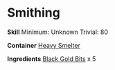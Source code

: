 <!-- TITLE: Black Gold Ingot -->
<!-- SUBTITLE:  -->
# Smithing
**Skill**
Minimum: Unknown
Trivial: 80

**Container**
[Heavy Smelter](heavy-smelter)

**Ingredients**
[Black Gold Bits](black-gold-bits) x 5